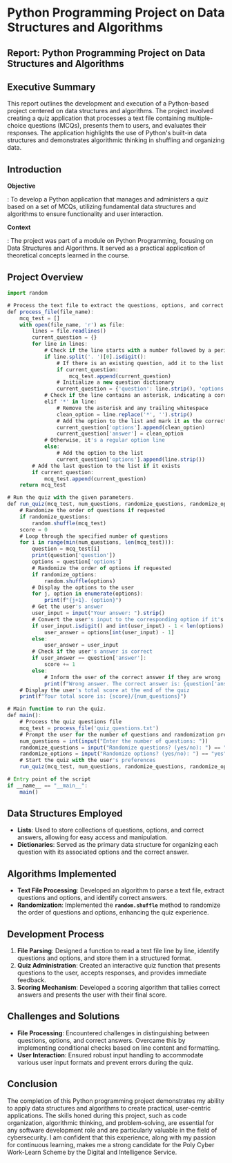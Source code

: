 # Python Programming Project on Data Structures and Algorithms

## **Report: Python Programming Project on Data Structures and Algorithms**

## **Executive Summary**

This report outlines the development and execution of a Python-based project centered on data structures and algorithms. The project involved creating a quiz application that processes a text file containing multiple-choice questions (MCQs), presents them to users, and evaluates their responses. The application highlights the use of Python's built-in data structures and demonstrates algorithmic thinking in shuffling and organizing data.

## **Introduction**

**Objective**

: To develop a Python application that manages and administers a quiz based on a set of MCQs, utilizing fundamental data structures and algorithms to ensure functionality and user interaction.

**Context**

: The project was part of a module on Python Programming, focusing on Data Structures and Algorithms. It served as a practical application of theoretical concepts learned in the course.

## **Project Overview**

```jsx
import random

# Process the text file to extract the questions, options, and correct answers.
def process_file(file_name):
    mcq_test = []
    with open(file_name, 'r') as file:
        lines = file.readlines()
        current_question = {}
        for line in lines:
            # Check if the line starts with a number followed by a period, indicating a question
            if line.split('. ')[0].isdigit():
                # If there is an existing question, add it to the list before starting a new one
                if current_question:
                    mcq_test.append(current_question)
                # Initialize a new question dictionary
                current_question = {'question': line.strip(), 'options': [], 'answer': None}
            # Check if the line contains an asterisk, indicating a correct answer
            elif '*' in line:
                # Remove the asterisk and any trailing whitespace
                clean_option = line.replace('*', '').strip()
                # Add the option to the list and mark it as the correct answer
                current_question['options'].append(clean_option)
                current_question['answer'] = clean_option
            # Otherwise, it's a regular option line
            else:
                # Add the option to the list
                current_question['options'].append(line.strip())
        # Add the last question to the list if it exists
        if current_question:
            mcq_test.append(current_question)
    return mcq_test

# Run the quiz with the given parameters.
def run_quiz(mcq_test, num_questions, randomize_questions, randomize_options):
    # Randomize the order of questions if requested
    if randomize_questions:
        random.shuffle(mcq_test)
    score = 0
    # Loop through the specified number of questions
    for i in range(min(num_questions, len(mcq_test))):
        question = mcq_test[i]
        print(question['question'])
        options = question['options']
        # Randomize the order of options if requested
        if randomize_options:
            random.shuffle(options)
        # Display the options to the user
        for j, option in enumerate(options):
            print(f"{j+1}. {option}")
        # Get the user's answer
        user_input = input("Your answer: ").strip()
        # Convert the user's input to the corresponding option if it's a digit
        if user_input.isdigit() and int(user_input) - 1 < len(options):
            user_answer = options[int(user_input) - 1]
        else:
            user_answer = user_input
        # Check if the user's answer is correct
        if user_answer == question['answer']:
            score += 1
        else:
            # Inform the user of the correct answer if they are wrong
            print(f"Wrong answer. The correct answer is: {question['answer']}")
    # Display the user's total score at the end of the quiz
    print(f"Your total score is: {score}/{num_questions}")

# Main function to run the quiz.
def main():
    # Process the quiz questions file
    mcq_test = process_file('quiz_questions.txt')
    # Prompt the user for the number of questions and randomization preferences
    num_questions = int(input("Enter the number of questions: "))
    randomize_questions = input("Randomize questions? (yes/no): ") == "yes"
    randomize_options = input("Randomize options? (yes/no): ") == "yes"
    # Start the quiz with the user's preferences
    run_quiz(mcq_test, num_questions, randomize_questions, randomize_options)

# Entry point of the script
if __name__ == "__main__":
    main()
```

## **Data Structures Employed**

- **Lists**: Used to store collections of questions, options, and correct answers, allowing for easy access and manipulation.
- **Dictionaries**: Served as the primary data structure for organizing each question with its associated options and the correct answer.

## **Algorithms Implemented**

- **Text File Processing**: Developed an algorithm to parse a text file, extract questions and options, and identify correct answers.
- **Randomization**: Implemented the **`random.shuffle`** method to randomize the order of questions and options, enhancing the quiz experience.

## **Development Process**

1. **File Parsing**: Designed a function to read a text file line by line, identify questions and options, and store them in a structured format.
2. **Quiz Administration**: Created an interactive quiz function that presents questions to the user, accepts responses, and provides immediate feedback.
3. **Scoring Mechanism**: Developed a scoring algorithm that tallies correct answers and presents the user with their final score.

## **Challenges and Solutions**

- **File Processing**: Encountered challenges in distinguishing between questions, options, and correct answers. Overcame this by implementing conditional checks based on line content and formatting.
- **User Interaction**: Ensured robust input handling to accommodate various user input formats and prevent errors during the quiz.

## **Conclusion**

The completion of this Python programming project demonstrates my ability to apply data structures and algorithms to create practical, user-centric applications. The skills honed during this project, such as code organization, algorithmic thinking, and problem-solving, are essential for any software development role and are particularly valuable in the field of cybersecurity. I am confident that this experience, along with my passion for continuous learning, makes me a strong candidate for the Poly Cyber Work-Learn Scheme by the Digital and Intelligence Service.